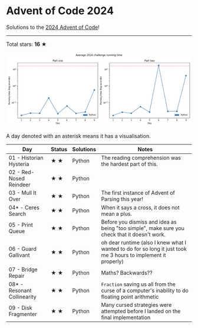 # Advent of Code 2024

Solutions to the [2024 Advent of Code](https://adventofcode.com/2024)!

---

Total stars: **16 ★**

![Benchmark graph](./benchmark-graph.png)

<!-- ★ ☆ ✗ -->

A day denoted with an asterisk means it has a visualisation.

| Day                                 | Status | Solutions            | Notes |
|-------------------------------------|--------|----------------------|-------|
| 01 - Historian Hysteria             | ★ ★   | Python               | The reading comprehension was the hardest part of this. |
| 02 - Red-Nosed Reindeer             | ★ ★   | Python               ||
| 03 - Mull It Over                   | ★ ★   | Python               | The first instance of Advent of Parsing this year! |
| 04* - Ceres Search                  | ★ ★   | Python               | When it says a cross, it does not mean a plus. |
| 05 - Print Queue                    | ★ ★   | Python               | Before you dismiss and idea as being "too simple", make sure you check that it doesn't work. |
| 06 - Guard Gallivant                | ★ ★   | Python               | oh dear runtime (also I knew what I wanted to do for so long it just took me 3 hours to implement it properly) |
| 07 - Bridge Repair                  | ★ ★   | Python               | Maths? Backwards?? |
| 08* - Resonant Collinearity         | ★ ★   | Python               | `Fraction` saving us all from the curse of a computer's inability to do floating point arithmetic |
| 09 - Disk Fragmenter                | ★ ★   | Python               | Many cursed strategies were attempted before I landed on the final implementation |